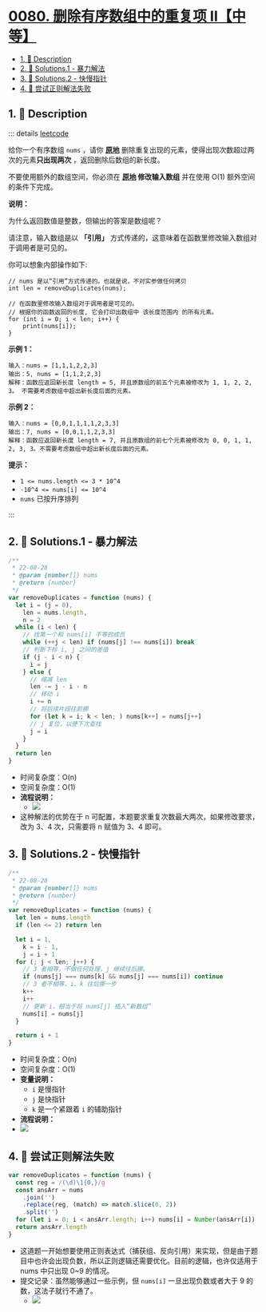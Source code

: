 # [0080. 删除有序数组中的重复项 II【中等】](https://github.com/tnotesjs/TNotes.leetcode/tree/main/notes/0080.%20%E5%88%A0%E9%99%A4%E6%9C%89%E5%BA%8F%E6%95%B0%E7%BB%84%E4%B8%AD%E7%9A%84%E9%87%8D%E5%A4%8D%E9%A1%B9%20II%E3%80%90%E4%B8%AD%E7%AD%89%E3%80%91)

<!-- region:toc -->

- [1. 📝 Description](#1--description)
- [2. 🎯 Solutions.1 - 暴力解法](#2--solutions1---暴力解法)
- [3. 🎯 Solutions.2 - 快慢指针](#3--solutions2---快慢指针)
- [4. 📒 尝试正则解法失败](#4--尝试正则解法失败)

<!-- endregion:toc -->

## 1. 📝 Description

::: details [leetcode](https://leetcode.cn/problems/remove-duplicates-from-sorted-array-ii)

给你一个有序数组 `nums` ，请你 **[原地](http://baike.baidu.com/item/%E5%8E%9F%E5%9C%B0%E7%AE%97%E6%B3%95)** 删除重复出现的元素，使得出现次数超过两次的元素**只出现两次** ，返回删除后数组的新长度。

不要使用额外的数组空间，你必须在 **[原地](https://baike.baidu.com/item/%E5%8E%9F%E5%9C%B0%E7%AE%97%E6%B3%95) 修改输入数组** 并在使用 O(1) 额外空间的条件下完成。

**说明：**

为什么返回数值是整数，但输出的答案是数组呢？

请注意，输入数组是以 **「引用」** 方式传递的，这意味着在函数里修改输入数组对于调用者是可见的。

你可以想象内部操作如下:

```
// nums 是以“引用”方式传递的。也就是说，不对实参做任何拷贝
int len = removeDuplicates(nums);

// 在函数里修改输入数组对于调用者是可见的。
// 根据你的函数返回的长度, 它会打印出数组中 该长度范围内 的所有元素。
for (int i = 0; i < len; i++) {
    print(nums[i]);
}
```

**示例 1：**

```
输入：nums = [1,1,1,2,2,3]
输出：5, nums = [1,1,2,2,3]
解释：函数应返回新长度 length = 5, 并且原数组的前五个元素被修改为 1, 1, 2, 2, 3。 不需要考虑数组中超出新长度后面的元素。
```

**示例 2：**

```
输入：nums = [0,0,1,1,1,1,2,3,3]
输出：7, nums = [0,0,1,1,2,3,3]
解释：函数应返回新长度 length = 7, 并且原数组的前七个元素被修改为 0, 0, 1, 1, 2, 3, 3。不需要考虑数组中超出新长度后面的元素。
```

**提示：**

- `1 <= nums.length <= 3 * 10^4`
- `-10^4 <= nums[i] <= 10^4`
- `nums` 已按升序排列

:::

## 2. 🎯 Solutions.1 - 暴力解法

```js
/**
 * 22-08-28
 * @param {number[]} nums
 * @return {number}
 */
var removeDuplicates = function (nums) {
  let i = (j = 0),
    len = nums.length,
    n = 2
  while (i < len) {
    // 找第一个和 nums[i] 不等的成员
    while (++j < len) if (nums[j] !== nums[i]) break
    // 判断下标 i, j 之间的差值
    if (j - i < n) {
      i = j
    } else {
      // 缩减 len
      len -= j - i - n
      // 移动 i
      i += n
      // 将后续片段往前挪
      for (let k = i; k < len; ) nums[k++] = nums[j++]
      // j 复位，以便下次查找
      j = i
    }
  }
  return len
}
```

- 时间复杂度：O(n)
- 空间复杂度：O(1)
- **流程说明：**
  - ![](https://cdn.jsdelivr.net/gh/tnotesjs/imgs@main/2024-11-10-18-40-59.png)
- 这种解法的优势在于 n 可配置，本题要求重复次数最大两次，如果修改要求，改为 3、4 次，只需要将 n 赋值为 3、4 即可。

## 3. 🎯 Solutions.2 - 快慢指针

```js
/**
 * 22-08-28
 * @param {number[]} nums
 * @return {number}
 */
var removeDuplicates = function (nums) {
  let len = nums.length
  if (len <= 2) return len

  let i = 1,
    k = i - 1,
    j = i + 1
  for (; j < len; j++) {
    // 3 者相等，不做任何处理，j 继续往后挪。
    if (nums[j] === nums[k] && nums[j] === nums[i]) continue
    // 3 者不相等，i、k 往后挪一步
    k++
    i++
    // 更新 i，相当于将 nums[j] 插入“新数组”
    nums[i] = nums[j]
  }

  return i + 1
}
```

- 时间复杂度：O(n)
- 空间复杂度：O(1)
- **变量说明：**
  - `i` 是慢指针
  - `j` 是快指针
  - `k` 是一个紧跟着 `i` 的辅助指针
- **流程说明：**
- ![](https://cdn.jsdelivr.net/gh/tnotesjs/imgs@main/2024-11-10-18-55-21.png)

## 4. 📒 尝试正则解法失败

```js
var removeDuplicates = function (nums) {
  const reg = /(\d)\1{0,}/g
  const ansArr = nums
    .join('')
    .replace(reg, (match) => match.slice(0, 2))
    .split('')
  for (let i = 0; i < ansArr.length; i++) nums[i] = Number(ansArr[i])
  return ansArr.length
}
```

- 这道题一开始想要使用正则表达式（捕获组、反向引用）来实现，但是由于题目中也许会出现负数，所以正则逻辑还需要优化。目前的逻辑，也许仅适用于 nums 中只出现 0~9 的情况。
- 提交记录：虽然能够通过一些示例，但 `nums[i]` 一旦出现负数或者大于 9 的数，这法子就行不通了。
  - ![](https://cdn.jsdelivr.net/gh/tnotesjs/imgs@main/2024-11-10-19-07-44.png)
